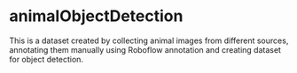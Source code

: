 # animalObjectDetection
This is a dataset created by collecting animal images from different sources, annotating them manually using Roboflow annotation and creating dataset for object detection.
